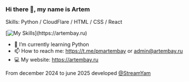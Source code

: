 ### Hi there 👋, my name is Artem

Skills: Python / CloudFlare / HTML / CSS / React

[![My Skills](https://skillicons.dev/icons?i=py,flask,html,css,cloudflare,linux,docker,git,github,pr,ps,)](https://artembay.ru)

- 🌱 I’m currently learning Python  
- 📫 How to reach me: https://t.me/pmartembay or admin@artembay.ru
- 💻 My website: https://artembay.ru

From december 2024 to june 2025 developed [@StreamYam](https://github.com/streamyam)
